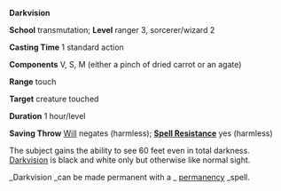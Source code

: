  **Darkvision**

**School** transmutation; **Level** ranger 3, sorcerer/wizard 2

**Casting Time** 1 standard action

**Components** V, S, M (either a pinch of dried carrot or an agate)

**Range** touch

**Target** creature touched

**Duration** 1 hour/level

**Saving Throw** [Will](../combat.md#_will) negates (harmless); **[Spell Resistance](../glossary.md#_spell-resistance)** yes (harmless)

The subject gains the ability to see 60 feet even in total darkness. [Darkvision](../glossary.md#_darkvision) is black and white only but otherwise like normal sight.

_Darkvision _can be made permanent with a _ [permanency](permanency.md#_permanency) _spell.

